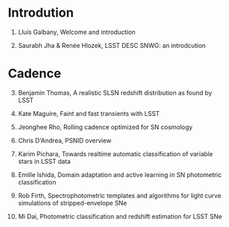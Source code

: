 # Introdution

1. Lluís Galbany, Welcome and introduction

2. Saurabh Jha & Renée Hlozek, LSST DESC SNWG: an introdcution

# Cadence

3. Benjamin Thomas, A realistic SLSN redshift distribution as found by LSST

4. Kate Maguire, Faint and fast transients with LSST

5. Jeonghee Rho, Rolling cadence optimized for SN cosmology

6. Chris D'Andrea, PSNID overview

7. Karim Pichara, Towards realtime automatic classification of variable stars in LSST data
 
8. Emille Ishida, Domain adaptation and active learning in SN photometric classification

9. Rob Firth, Spectrophotometric templates and algorithms for light curve simulations of stripped-envelope SNe

10. Mi Dai, Photometric classification and redshift estimation for LSST SNe